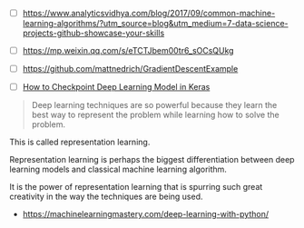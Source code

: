 - [ ] https://www.analyticsvidhya.com/blog/2017/09/common-machine-learning-algorithms/?utm_source=blog&utm_medium=7-data-science-projects-github-showcase-your-skills

- [ ] https://mp.weixin.qq.com/s/eTCTJbem00tr6_sOCsQUkg

- [ ] https://github.com/mattnedrich/GradientDescentExample

- [ ] [How to Checkpoint Deep Learning Model in Keras](https://machinelearningmastery.com/check-point-deep-learning-models-keras/)







> Deep learning techniques are so powerful because they learn the best way to represent the problem while learning how to solve the problem.

This is called representation learning.

Representation learning is perhaps the biggest differentiation between deep learning models and classical machine learning algorithm.

It is the power of representation learning that is spurring such great creativity in the way the techniques are being used. 

- https://machinelearningmastery.com/deep-learning-with-python/
